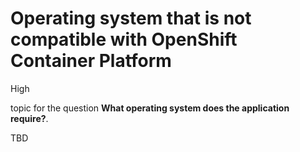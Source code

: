 # Operating system that is not compatible with OpenShift Container Platform

<div class="risk-rounded-box high">High</div>

topic for the question **What operating system does the application require?**.

TBD
